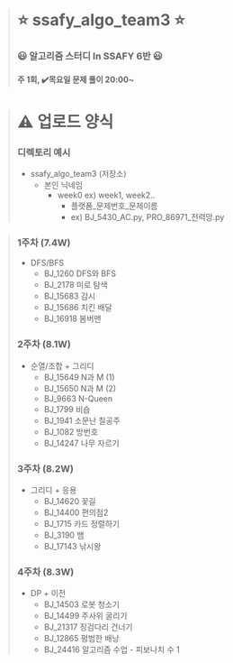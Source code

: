 > # ⭐️ ssafy_algo_team3 ⭐️ 
> ### 😃 알고리즘 스터디 In SSAFY 6반 😃
> #### 주 1회, ✔️목요일 문제 풀이 20:00~

> # ⚠️ 업로드 양식
> ### 디렉토리 예시
> - ssafy_algo_team3 (저장소)  
>   - 본인 닉네임
>       - week0 ex) week1, week2..
>         - 플랫폼_문제번호_문제이름
>         - ex) BJ_5430_AC.py, PRO_86971_전력망.py

> ### 1주차 (7.4W)
> - DFS/BFS
>   - BJ_1260 DFS와 BFS
>   - BJ_2178 미로 탐색
>   - BJ_15683 감시
>   - BJ_15686 치킨 배달
>   - BJ_16918 봄버맨
>  
> ### 2주차 (8.1W)
> - 순열/조합 + 그리디
>   - BJ_15649 N과 M (1)
>   - BJ_15650 N과 M (2)
>   - BJ_9663 N-Queen
>   - BJ_1799 비숍
>   - BJ_1941 소문난 칠공주
>   - BJ_1082 방번호
>   - BJ_14247 나무 자르기
>   
> ### 3주차 (8.2W)
> - 그리디 + 응용
>   - BJ_14620 꽃길
>   - BJ_14400 편의점2
>   - BJ_1715 카드 정렬하기
>   - BJ_3190 뱀
>   - BJ_17143 낚시왕
>
> ### 4주차 (8.3W)
> - DP + 이전
>   - BJ_14503 로봇 청소기
>   - BJ_14499 주사위 굴리기
>   - BJ_21317 징검다리 건너기
>   - BJ_12865 평범한 배낭
>   - BJ_24416 알고리즘 수업 - 피보나치 수 1
